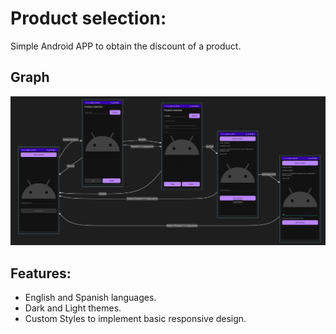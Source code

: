 # Product selection:

Simple Android APP to obtain the discount of a product.

## Graph
![Graph](./res/img/diagram.png)

## Features:
- English and Spanish languages.
- Dark and Light themes.
- Custom Styles to implement basic responsive design.
